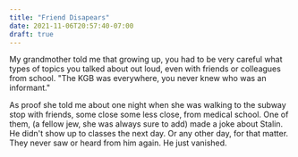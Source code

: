 ```yaml
---
title: "Friend Disapears"
date: 2021-11-06T20:57:40-07:00
draft: true
---
```


My grandmother told me that growing up, you had to be very careful what types
of topics you talked about out loud, even with friends or colleagues from
school. "The KGB was everywhere, you never knew who was an informant."

As proof she told me about one night when she was walking to the subway stop
with friends, some close some less close, from medical school. One of them,
(a fellow jew, she was always sure to add) made a joke about Stalin. He didn't
show up to classes the next day. Or any other day, for that matter. They never
saw or heard from him again. He just vanished.
